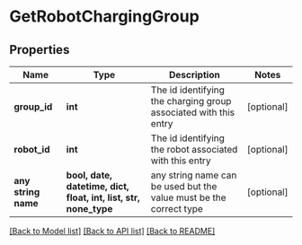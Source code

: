 # GetRobotChargingGroup


## Properties
Name | Type | Description | Notes
------------ | ------------- | ------------- | -------------
**group_id** | **int** | The id identifying the charging group associated with this entry | [optional] 
**robot_id** | **int** | The id identifying the robot associated with this entry | [optional] 
**any string name** | **bool, date, datetime, dict, float, int, list, str, none_type** | any string name can be used but the value must be the correct type | [optional]

[[Back to Model list]](../README.md#documentation-for-models) [[Back to API list]](../README.md#documentation-for-api-endpoints) [[Back to README]](../README.md)


